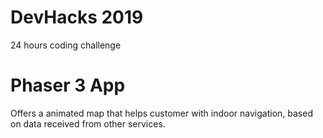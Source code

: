 # DevHacks 2019
<p>24 hours coding challenge</p>
<h1>Phaser 3 App</h1>
<p>Offers a animated map that helps customer with indoor navigation, based on data received from other services.</p>
